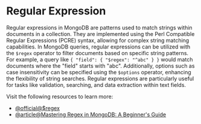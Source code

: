 # Regular Expression

Regular expressions in MongoDB are patterns used to match strings within documents in a collection. They are implemented using the Perl Compatible Regular Expressions (PCRE) syntax, allowing for complex string matching capabilities. In MongoDB queries, regular expressions can be utilized with the `$regex` operator to filter documents based on specific string patterns. For example, a query like `{ "field": { "$regex": "^abc" } }` would match documents where the "field" starts with "abc". Additionally, options such as case insensitivity can be specified using the `$options` operator, enhancing the flexibility of string searches. Regular expressions are particularly useful for tasks like validation, searching, and data extraction within text fields.

Visit the following resources to learn more:

- [@official@\$regex](https://www.mongodb.com/docs/manual/reference/operator/query/regex/)
- [@article@Mastering Regex in MongoDB: A Beginner's Guide](https://medium.com/@jaydeepdnai.imscit20/mastering-regex-in-mongodb-a-beginners-guide-886bcb404725)